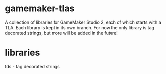 # gamemaker-tlas
A collection of libraries for GameMaker Studio 2, each of which starts with a TLA. Each library is kept in its own branch. For now the only library is tag decorated strings, but more will be added in the future!

# libraries
tds - tag decorated strings
